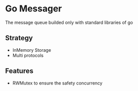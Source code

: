 # Go Messager
The message queue builded only with standard libraries of go

## Strategy
* InMemory Storage
* Multi protocols

## Features
* RWMutex to ensure the safety concurrency